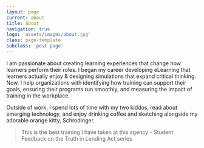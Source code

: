```yaml
---
layout: page
current: about
title: About
navigation: true
logo: 'assets/images/about.jpg'
class: page-template
subclass: 'post page'
---
```


I am passionate about creating learning experiences that change how learners perform their roles. I began my career developing eLearning that learners actually enjoy & designing simulations that expand critical thinking. Now, I help organizations with identifying how training can support their goals, ensuring their programs run smoothly, and measuring the impact of training in the workplace.

Outside of work, I spend lots of time with my two kiddos, read about emerging technology, and enjoy drinking coffee and sketching alongside my adorable orange kitty, Schrodinger.

> This is the best training I have taken at this agency - Student Feedback on the Truth in Lending Act series

